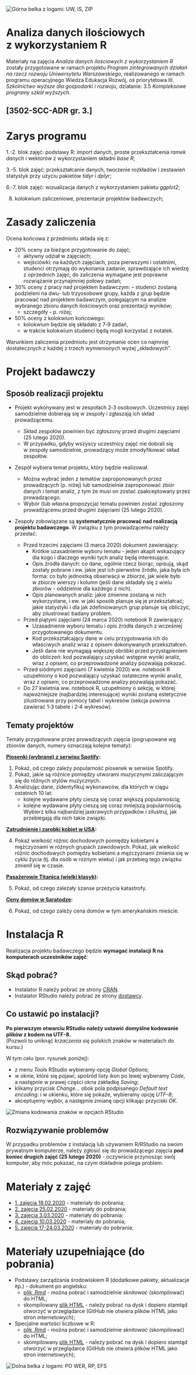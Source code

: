 ![Górna belka z logami: UW, IS, ZIP](belka_gorna.png)

# Analiza danych ilościowych z wykorzystaniem R  

Materiały na zajęcia *Analiza danych ilościowych z wykorzystaniem R* zostały przygotowane w ramach projektu *Program zintegrowanych działań na rzecz rozwoju Uniwersytetu Warszawskiego*, realizowanego w ramach programu operacyjnego Wiedza Edukacja Rozwój, oś priorytetowa III. *Szkolnictwo wyższe dla gospodarki i rozwoju*, działanie: 3.5 *Kompleksowe programy szkół wyższych*.

## [3502-SCC-ADR gr. 3.]

# Zarys programu

1.-2. blok zajęć: podstawy R: import danych, proste przekształcenia *ramek danych* i wektorów z wykorzystaniem składni *base R*;

3.-5. blok zajęć: przekształcanie danych, tworzenie rozkładów i zestawień statystyk przy użyciu pakietów *tidyr* i *dplyr*;

6.-7. blok zajęć: wizualizacja danych z wykorzystaniem pakietu *ggplot2*;

8. kolokwium zaliczeniowe, prezentacje projektów badawczych;

# Zasady zaliczenia

Ocena końcowa z przedmiotu składa się z:

- 20% oceny za bieżące przygotowanie do zajęć;
  - aktywny udział w zajęciach;
  - wejściówki: na każdych zajęciach, poza pierwszymi i ostatnimi, studenci otrzymają do wykonania zadanie, sprawdzające ich wiedzę z oprzednich zajęć; do zaliczenia wymagane jest poprawne rozwiązanie przynajmniej połowy zadań;
- 30% oceny z pracy nad projektem badawczym:
  – studenci zostaną podzieleni na dwu- lub trzyosobowe grupy, każda z grup będzie pracować nad projektem badawczym, polegającym na analizie wybranego zbioru danych ilościowych oraz prezentacji wyników;
  - szczegóły - p. niżej;
- 50% oceny z kolokwium końcowego:
  - kolokwium będzie się składało z 7‑9 zadań,
  - w trakcie kolokwium studenci będą mogli korzystać z notatek.

Warunkiem zaliczenia przedmiotu jest otrzymanie ocen co najmniej dostatecznych z każdej z trzech wymienionych wyżej „składowych”. 

# Projekt badawczy

## Sposób realizacji projektu

- Projekt wykonywany jest w zespołach 2‑3 osobowych. Uczestnicy zajęć samodzielnie dobierają się w zespoły i zgłaszają ich skład prowadzącemu.
  - Skład zespołów powinien być zgłoszony przed drugimi zajęciami (25 lutego 2020).
  - W przypadku, gdyby wszyscy uczestnicy zajęć nie dobrali się w zespoły samodzielnie, prowadzący może zmodyfikować skład zespołów.

- Zespół wybiera temat projektu, który będzie realizował.
  - Można wybrać jeden z tematów zaproponowanych przez prowadzących (p. niżej) lub samodzielnie zaproponować zbiór danych i temat analiz, z tym że musi on zostać zaakceptowany przez prowadzącego.
  - Wybór (lub własna propozycja) tematu powinien zostać zgłoszony prowadzącemu przed drugimi zajęciami (25 lutego 2020).
  
- Zespoły zobowiązane są **systematycznie pracować nad realizacją projektu badawczego**. W związku z tym prowadzącemu należy przesłać:
  - Przed trzecimi zajęciami (3 marca 2020) dokument zawierający:
    - Krótkie uzasadnienie wyboru tematu - jeden akapit wskazujący dla kogo i dlaczego wyniki tych analiz będą interesujące.
    - Opis źródła danych: co dane, ogólnie rzecz biorąc, opisują, skąd zostały pobrane i ew. jakie jest ich pierwotne źródło, jaka była ich forma: co było jednostką obserwacji w zbiorze, jak wiele było w zbiorze wierszy i kolumn (jeśli dane składały się z wielu zbiorów - oddzielnie dla każdego z nich).
    - Opis planowanych analiz: jakie zmienne zostaną w nich wykorzystane, i ew. w jaki sposób planuje się je przekształcać; jakie statystyki i dla jak zdefiniowanych grup planuje się obliczyć, aby zilustrować badany problem.
  - Przed piątymi zajęciami (24 marca 2020) notebook R zawierający:
    - Uzasadnienie wyboru tematu i opis źródła danych z wcześniej przygotowanego dokumentu.
    - Kod przekształcający dane w celu przygotowania ich do właściwych analiz wraz z opisem dokonywanych przekształceń.
    - Jeśli dane nie wymagają większej obróbki przed przystąpieniem do obliczeń: kod pozwalający uzyskać wstępne wyniki analiz, wraz z opisem, co przeprowadzone analizy pozwalają pokazać.
  - Przed siódmymi zajęciami (7 kwietnia 2020) ww. notebook R uzupełniony o kod pozwalający uzyskać ostateczne wyniki analiz, wraz z opisem, co przeprowadzone analizy pozwalają pokazać.
  - Do 27 kwietnia ww. notebook R, uzupełniony o sekcję, w której najważniejsze (najbardziej interesujące) wyniki zostaną estetycznie zilustrowane przy pomocy tabel i wykresów (sekcja powinna zawierać 1‑3 tabele i 2‑4 wykresów).

## Tematy projektów

Tematy przygotowane przez prowadzących zajęcia (pogrupowane wg zbiorów danych, numery oznaczają kolejne tematy):

**[Piosenki (wybrane) z serwisu Spotify](https://github.com/rfordatascience/tidytuesday/tree/master/data/2020/2020-01-21):**

1. Pokaż, od czego zależy popularność piosenek w serwisie Spotify.
2. Pokaż, jakie są różnice pomiędzy utworami muzycznymi zaliczającym się do różnych stylów muzycznych.
3. Analizując dane, zidentyfikuj wykonawców, dla których w ciągu ostatnich 10 lat:
   - kolejne wydawane płyty cieszą się coraz większą popularnością;
   - kolejne wydawane płyty cieszą się coraz mniejszą popularnością.
   Wybierz kilka najbardziej jaskrawych przypadków i zilustruj, jak przebiegają dla nich takie związki.

**[Zatrudnienie i zarobki kobiet w USA](https://github.com/rfordatascience/tidytuesday/tree/master/data/2019/2019-03-05):**  

4. Pokaż wielkość różnic dochodowych pomiędzy kobietami a mężczyznami w różnych grupach zawodowych. Pokaż, jak wielkość różnic dochodowych pomiędzy kobietami a mężczyznami zmienia się w cyklu życia (tj. dla osób w różnym wieku) i jak przebieg tego związku zmienił się w czasie.

**[Pasażerowie Titanica (wielki klasyk)](https://dasl.datadescription.com/datafile/titanic):** 

5. Pokaż, od czego zależały szanse przeżycia katastrofy.

**[Ceny domów w Saratodze](https://dasl.datadescription.com/datafile/saratoga-houses):**

6. Pokaż, od czego zależy cena domów w tym amerykańskim mieście.

# Instalacja R

Realizacja projektu badawczego będzie **wymagać instalacji R na komputerach uczestników zajęć**:

## Skąd pobrać?

- Instalator R należy pobrać ze strony [CRAN](https://cran.r-project.org).
- Instalator RStudio należy pobrać ze strony [dostawcy](https://www.rstudio.com/products/rstudio/download/#download).

## Co ustawić po instalacji?

**Po pierwszym otwarciu RStudio należy ustawić domyślne kodowanie plików z kodem na UTF-8.**  
(Pozwoli to uniknąć *krzaczenia się* polskich znaków w materiałach do kursu.)

W tym celu (por. rysunek poniżej):

- z menu *Tools* RStudio wybieramy opcję *Global Options*;
- w oknie, które się pojawi, spośród listy ikon po lewej wybieramy *Code*, a następnie w prawej części okna zakładkę *Saving*;
- klikamy przycisk *Change...* obok pola podpisanego *Default text encoding:* i w okienku, które się pokaże, wybieramy opcję *UTF-8*;
- akceptujemy wybór, a następnie zmianę opcji klikając przyciski *OK*.

![Zmiana kodowania znaków w opcjach RStudio](zmien_kodowanie_na_utf.png)

## Rozwiązywanie problemów

W przypadku problemów z instalacją lub używaniem R/RStudio na swoim prywatnym komputerze, należy zgłosić się do prowadzącego zajęcia **pod koniec drugich zajęć (25 lutego 2020)** - oczywiście przynosząc swój komputer, aby móc pokazać, na czym dokładnie polega problem.

# Materiały z zajęć

- [1. zajęcia 18.02.2020](zajecia-1.zip) - materiały do pobrania;
- [2. zajęcia 25.02.2020](zajecia-2.zip) - materiały do pobrania;
- [3. zajęcia 3.03.2020](zajecia-3.zip) - materiały do pobrania;
- [4. zajęcia 10.03.2020](zajecia-4.zip) - materiały do pobrania;
- [5. zajęcia 17-24.03.2020](zajecia-5.zip) - materiały do pobrania;

# Materiały uzupełniające (do pobrania)

- Podstawy zarządzania środowiskiem R (dodatkowe pakiety, aktualizacje itp.) - dokument po angielsku:
  - [plik .Rmd](dodatkowe/R-management-basics.Rmd) - można pobrać i samodzielnie *sknitować* (skompilować) do HTML;
  - skompilowany [plik HTML](dodatkowe/R-management-basics.html) - należy pobrać na dysk i dopiero stamtąd otworzyć w przeglądarce (GitHub nie otwiera plików HTML jako stron internetowych);
- Specjalne wartości liczbowe w R:
  - [plik .Rmd](dodatkowe/specjalne-wartosci-liczbowe.Rmd) - można pobrać i samodzielnie *sknitować* (skompilować) do HTML;
  - skompilowany [plik HTML](dodatkowe/specjalne-wartosci-liczbowe.html) - należy pobrać na dysk i dopiero stamtąd otworzyć w przeglądarce (GitHub nie otwiera plików HTML jako stron internetowych);

![Dolna belka z logami: PO WER, RP, EFS](belka_dolna.png)
